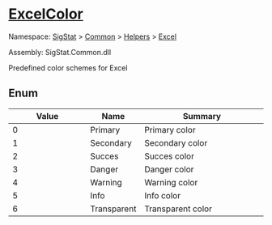 # [ExcelColor](./ExcelColor.md)
Namespace: [SigStat]() > [Common](./../../README.md) > [Helpers](./../README.md) > [Excel](./README.md)

Assembly: SigStat.Common.dll


Predefined color schemes for Excel

##	Enum

| Value | Name | Summary | 
| --- | --- | --- | 
| 0<img width=200/>| Primary| Primary color<img width=200/>| <br>
| 1<img width=200/>| Secondary| Secondary color<img width=200/>| <br>
| 2<img width=200/>| Succes| Succes color<img width=200/>| <br>
| 3<img width=200/>| Danger| Danger color<img width=200/>| <br>
| 4<img width=200/>| Warning| Warning color<img width=200/>| <br>
| 5<img width=200/>| Info| Info color<img width=200/>| <br>
| 6<img width=200/>| Transparent| Transparent color<img width=200/>| <br>


